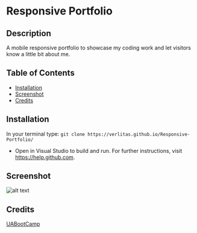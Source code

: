 # Responsive Portfolio
## Description
A mobile responsive portfolio to showcase my coding work and let visitors know a little bit about me.

## Table of Contents
* [Installation](#installation)
* [Screenshot](#screenshot)
* [Credits](#credits)

## Installation
In your terminal type:
```git clone https://verlitas.github.io/Responsive-Portfolio/```
* Open in Visual Studio to build and run.
For further instructions, visit https://help.github.com.

## Screenshot
![alt text](resport.png "Screenshot")

## Credits
[UABootCamp](https://bootcamp.ce.arizona.edu/coding/)
